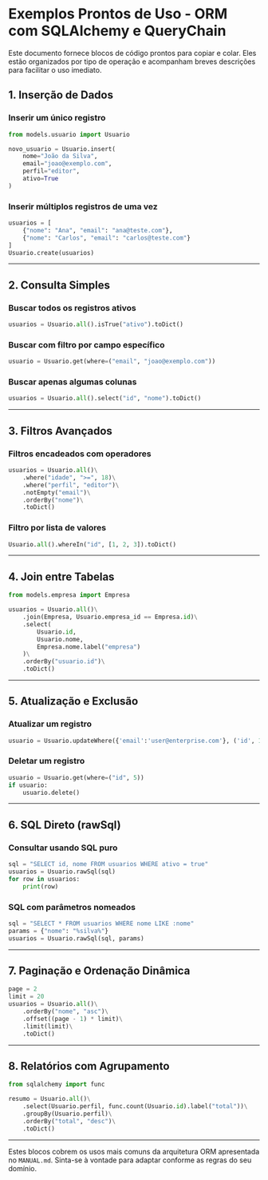 # Exemplos Prontos de Uso - ORM com SQLAlchemy e QueryChain

Este documento fornece blocos de código prontos para copiar e colar. Eles estão organizados por tipo de operação e acompanham breves descrições para facilitar o uso imediato.

## 1. Inserção de Dados

### Inserir um único registro

```python
from models.usuario import Usuario

novo_usuario = Usuario.insert(
    nome="João da Silva",
    email="joao@exemplo.com",
    perfil="editor",
    ativo=True
)
```

### Inserir múltiplos registros de uma vez

```python
usuarios = [
    {"nome": "Ana", "email": "ana@teste.com"},
    {"nome": "Carlos", "email": "carlos@teste.com"}
]
Usuario.create(usuarios)
```

---

## 2. Consulta Simples

### Buscar todos os registros ativos

```python
usuarios = Usuario.all().isTrue("ativo").toDict()
```

### Buscar com filtro por campo específico

```python
usuario = Usuario.get(where=("email", "joao@exemplo.com"))
```

### Buscar apenas algumas colunas

```python
usuarios = Usuario.all().select("id", "nome").toDict()
```

---

## 3. Filtros Avançados

### Filtros encadeados com operadores

```python
usuarios = Usuario.all()\
    .where("idade", ">=", 18)\
    .where("perfil", "editor")\
    .notEmpty("email")\
    .orderBy("nome")\
    .toDict()
```

### Filtro por lista de valores

```python
Usuario.all().whereIn("id", [1, 2, 3]).toDict()
```

---

## 4. Join entre Tabelas

```python
from models.empresa import Empresa

usuarios = Usuario.all()\
    .join(Empresa, Usuario.empresa_id == Empresa.id)\
    .select(
        Usuario.id,
        Usuario.nome,
        Empresa.nome.label("empresa")
    )\
    .orderBy("usuario.id")\
    .toDict()
```

---

## 5. Atualização e Exclusão

### Atualizar um registro

```python
usuario = Usuario.updateWhere({'email':'user@enterprise.com'}, ('id', 110))

```

### Deletar um registro

```python
usuario = Usuario.get(where=("id", 5))
if usuario:
    usuario.delete()
```

---

## 6. SQL Direto (rawSql)

### Consultar usando SQL puro

```python
sql = "SELECT id, nome FROM usuarios WHERE ativo = true"
usuarios = Usuario.rawSql(sql)
for row in usuarios:
    print(row)
```

### SQL com parâmetros nomeados

```python
sql = "SELECT * FROM usuarios WHERE nome LIKE :nome"
params = {"nome": "%silva%"}
usuarios = Usuario.rawSql(sql, params)
```

---

## 7. Paginação e Ordenação Dinâmica

```python
page = 2
limit = 20
usuarios = Usuario.all()\
    .orderBy("nome", "asc")\
    .offset((page - 1) * limit)\
    .limit(limit)\
    .toDict()
```

---

## 8. Relatórios com Agrupamento

```python
from sqlalchemy import func

resumo = Usuario.all()\
    .select(Usuario.perfil, func.count(Usuario.id).label("total"))\
    .groupBy(Usuario.perfil)\
    .orderBy("total", "desc")\
    .toDict()
```

---

Estes blocos cobrem os usos mais comuns da arquitetura ORM apresentada no `MANUAL.md`. Sinta-se à vontade para adaptar conforme as regras do seu domínio.
